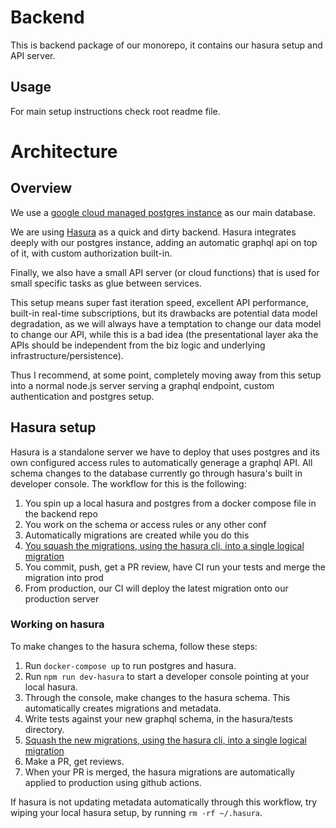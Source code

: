 # Backend

This is backend package of our monorepo, it contains our hasura setup and API server.

## Usage

For main setup instructions check root readme file.

# Architecture

## Overview

We use a [google cloud managed postgres instance](https://cloud.google.com/sql/docs/postgres) as our main database.

We are using [Hasura](https://hasura.io) as a quick and dirty backend. Hasura integrates deeply with our postgres instance, adding an automatic graphql api on top of it, with custom authorization built-in.

Finally, we also have a small API server (or cloud functions) that is used for small specific tasks as glue between services.

This setup means super fast iteration speed, excellent API performance, built-in real-time subscriptions, but its drawbacks are potential data model degradation, as we will always have a temptation to change our data model to change our API, while this is a bad idea (the presentational layer aka the APIs should be independent from the biz logic and underlying infrastructure/persistence).

Thus I recommend, at some point, completely moving away from this setup into a normal node.js server serving a graphql endpoint, custom authentication and postgres setup.

## Hasura setup

Hasura is a standalone server we have to deploy that uses postgres and its own configured access rules to automatically generage a graphql API. All schema changes to the database currently go through hasura's built in developer console. The workflow for this is the following:

1. You spin up a local hasura and postgres from a docker compose file in the backend repo
2. You work on the schema or access rules or any other conf
3. Automatically migrations are created while you do this
4. [You squash the migrations, using the hasura cli, into a single logical migration](https://hasura.io/docs/1.0/graphql/core/migrations/migrations-setup.html#step-6-squash-migrations-and-add-checkpoints-to-version-control)
5. You commit, push, get a PR review, have CI run your tests and merge the migration into prod
6. From production, our CI will deploy the latest migration onto our production server

### Working on hasura

To make changes to the hasura schema, follow these steps:

1. Run `docker-compose up` to run postgres and hasura.
2. Run `npm run dev-hasura` to start a developer console pointing at your local hasura.
3. Through the console, make changes to the hasura schema. This automatically creates migrations and metadata.
4. Write tests against your new graphql schema, in the hasura/tests directory.
5. [Squash the new migrations, using the hasura cli, into a single logical migration](https://hasura.io/docs/1.0/graphql/core/migrations/migrations-setup.html#step-6-squash-migrations-and-add-checkpoints-to-version-control)
6. Make a PR, get reviews.
7. When your PR is merged, the hasura migrations are automatically applied to production using github actions.

If hasura is not updating metadata automatically through this workflow, try wiping your local hasura setup, by running `rm -rf ~/.hasura`.
